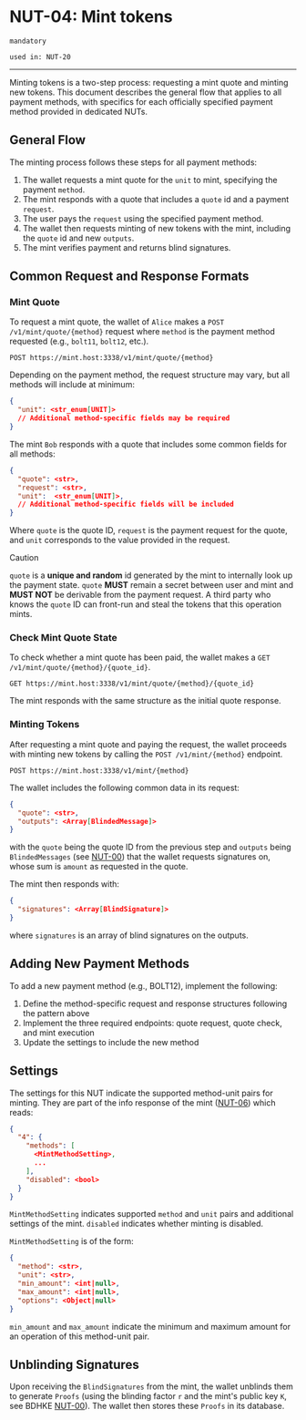 # NUT-04: Mint tokens

`mandatory`

`used in: NUT-20`

---

Minting tokens is a two-step process: requesting a mint quote and minting new tokens. This document describes the general flow that applies to all payment methods, with specifics for each officially specified payment method provided in dedicated NUTs.

## General Flow

The minting process follows these steps for all payment methods:

1. The wallet requests a mint quote for the `unit` to mint, specifying the payment `method`.
2. The mint responds with a quote that includes a `quote` id and a payment `request`.
3. The user pays the `request` using the specified payment method.
4. The wallet then requests minting of new tokens with the mint, including the `quote` id and new `outputs`.
5. The mint verifies payment and returns blind signatures.

## Common Request and Response Formats

### Mint Quote

To request a mint quote, the wallet of `Alice` makes a `POST /v1/mint/quote/{method}` request where `method` is the payment method requested (e.g., `bolt11`, `bolt12`, etc.).

```http
POST https://mint.host:3338/v1/mint/quote/{method}
```

Depending on the payment method, the request structure may vary, but all methods will include at minimum:

```json
{
  "unit": <str_enum[UNIT]>
  // Additional method-specific fields may be required
}
```

The mint `Bob` responds with a quote that includes some common fields for all methods:

```json
{
  "quote": <str>,
  "request": <str>,
  "unit":  <str_enum[UNIT]>,
  // Additional method-specific fields will be included
}
```

Where `quote` is the quote ID, `request` is the payment request for the quote, and `unit` corresponds to the value provided in the request.

> [!CAUTION]
>
> `quote` is a **unique and random** id generated by the mint to internally look up the payment state. `quote` **MUST** remain a secret between user and mint and **MUST NOT** be derivable from the payment request. A third party who knows the `quote` ID can front-run and steal the tokens that this operation mints.

### Check Mint Quote State

To check whether a mint quote has been paid, the wallet makes a `GET /v1/mint/quote/{method}/{quote_id}`.

```http
GET https://mint.host:3338/v1/mint/quote/{method}/{quote_id}
```

The mint responds with the same structure as the initial quote response.

### Minting Tokens

After requesting a mint quote and paying the request, the wallet proceeds with minting new tokens by calling the `POST /v1/mint/{method}` endpoint.

```http
POST https://mint.host:3338/v1/mint/{method}
```

The wallet includes the following common data in its request:

```json
{
  "quote": <str>,
  "outputs": <Array[BlindedMessage]>
}
```

with the `quote` being the quote ID from the previous step and `outputs` being `BlindedMessages` (see [NUT-00][00]) that the wallet requests signatures on, whose sum is `amount` as requested in the quote.

The mint then responds with:

```json
{
  "signatures": <Array[BlindSignature]>
}
```

where `signatures` is an array of blind signatures on the outputs.

## Adding New Payment Methods

To add a new payment method (e.g., BOLT12), implement the following:

1. Define the method-specific request and response structures following the pattern above
2. Implement the three required endpoints: quote request, quote check, and mint execution
3. Update the settings to include the new method

## Settings

The settings for this NUT indicate the supported method-unit pairs for minting. They are part of the info response of the mint ([NUT-06][06]) which reads:

```json
{
  "4": {
    "methods": [
      <MintMethodSetting>,
      ...
    ],
    "disabled": <bool>
  }
}
```

`MintMethodSetting` indicates supported `method` and `unit` pairs and additional settings of the mint. `disabled` indicates whether minting is disabled.

`MintMethodSetting` is of the form:

```json
{
  "method": <str>,
  "unit": <str>,
  "min_amount": <int|null>,
  "max_amount": <int|null>,
  "options": <Object|null>
}
```

`min_amount` and `max_amount` indicate the minimum and maximum amount for an operation of this method-unit pair.

## Unblinding Signatures

Upon receiving the `BlindSignatures` from the mint, the wallet unblinds them to generate `Proofs` (using the blinding factor `r` and the mint's public key `K`, see BDHKE [NUT-00][00]). The wallet then stores these `Proofs` in its database.

[00]: 00.md
[01]: 01.md
[02]: 02.md
[03]: 03.md
[04]: 04.md
[05]: 05.md
[06]: 06.md
[07]: 07.md
[08]: 08.md
[09]: 09.md
[10]: 10.md
[11]: 11.md
[12]: 12.md